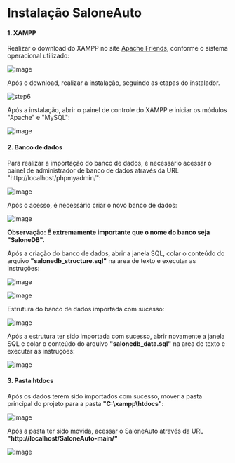# Instalação SaloneAuto

#### 1. XAMPP

Realizar o download do XAMPP no site [Apache Friends](https://www.apachefriends.org/pt_br/index.html), conforme o sistema operacional utilizado:

![image](https://github.com/rodrigodasilv/SaloneAuto/assets/55567123/ad48e13d-c632-4ce1-b5f6-f542ca379f43)


Após o download, realizar a instalação, seguindo as etapas do instalador.

![step6](https://github.com/rodrigodasilv/SaloneAuto/assets/55567123/b904d930-f4d2-4ec3-a0dc-c80076b886aa)

Após a instalação, abrir o painel de controle do XAMPP e iniciar os módulos "Apache" e "MySQL":

![image](https://github.com/rodrigodasilv/SaloneAuto/assets/55567123/8d22ba6d-f729-4005-9d02-39025711d549)


#### 2. Banco de dados

Para realizar a importação do banco de dados, é necessário acessar o painel de administrador de banco de dados através da URL "http://localhost/phpmyadmin/":

![image](https://github.com/rodrigodasilv/SaloneAuto/assets/55567123/9ce3d0f4-6252-4fe9-b755-8d6257e58991)

Após o acesso, é necessário criar o novo banco de dados:

![image](https://github.com/rodrigodasilv/SaloneAuto/assets/55567123/d9c6098f-1ca1-4f3c-abf9-02cd59141424)

**Observação: É extremamente importante que o nome do banco seja "SaloneDB".**

Após a criação do banco de dados, abrir a janela SQL, colar o conteúdo do arquivo **"salonedb_structure.sql"** na area de texto e executar as instruções:

![image](https://github.com/rodrigodasilv/SaloneAuto/assets/55567123/bcd35f12-36c4-45a7-8999-a85462881a67)

![image](https://github.com/rodrigodasilv/SaloneAuto/assets/55567123/98d03fcf-cc38-4985-9b5c-d70a99942382)

Estrutura do banco de dados importada com sucesso:

![image](https://github.com/rodrigodasilv/SaloneAuto/assets/55567123/03a2bdbb-d3fe-4235-b6c7-4f7b0f6ce436)

Após a estrutura ter sido importada com sucesso, abrir novamente a janela SQL e colar o conteúdo do arquivo **"salonedb_data.sql"** na area de texto e executar as instruções:

![image](https://github.com/rodrigodasilv/SaloneAuto/assets/55567123/554976ae-0872-4092-b9b5-6a61666c0853)

#### 3. Pasta htdocs 

Após os dados terem sido importados com sucesso, mover a pasta principal do projeto para a pasta **"C:\xampp\htdocs"**:

![image](https://github.com/rodrigodasilv/SaloneAuto/assets/55567123/e20dcebb-705b-40ff-bc97-b283f0313171)

Após a pasta ter sido movida, acessar o SaloneAuto através da URL **"http://localhost/SaloneAuto-main/"**

![image](https://github.com/rodrigodasilv/SaloneAuto/assets/55567123/43249730-55f4-4903-8acd-4afffa75a157)

